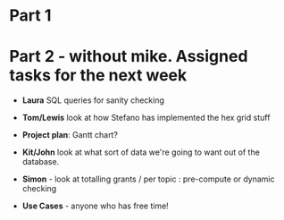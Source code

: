 # Part 1

# Part 2 - without mike. Assigned tasks for the next week

* **Laura** SQL queries for sanity checking

* **Tom/Lewis** look at how Stefano has implemented the hex grid stuff

* **Project plan**: Gantt chart?

* **Kit/John** look at what sort of data we're going to want out of the database.

* **Simon** - look at totalling grants / per topic : pre-compute or dynamic checking

* **Use Cases** - anyone who has free time!
